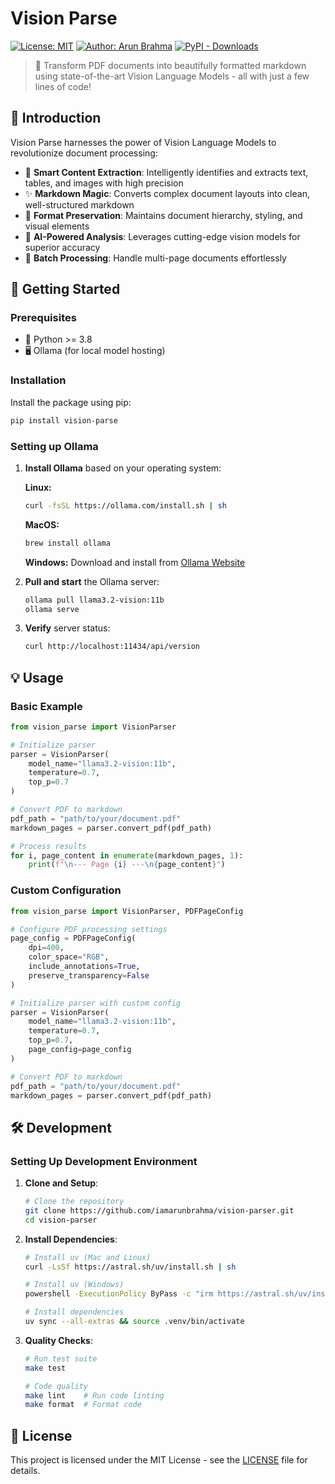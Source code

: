 # Vision Parse

[![License: MIT](https://img.shields.io/badge/License-MIT-green.svg)](https://opensource.org/licenses/MIT)
[![Author: Arun Brahma](https://img.shields.io/badge/Author-Arun%20Brahma-purple)](https://github.com/iamarunbrahma)
[![PyPI - Downloads](https://img.shields.io/pypi/dm/vision-parse)](https://pypi.org/project/vision-parse)

> 🚀 Transform PDF documents into beautifully formatted markdown using state-of-the-art Vision Language Models - all with just a few lines of code!

## 🎯 Introduction

Vision Parse harnesses the power of Vision Language Models to revolutionize document processing:

- 📝 **Smart Content Extraction**: Intelligently identifies and extracts text, tables, and images with high precision
- ✨ **Markdown Magic**: Converts complex document layouts into clean, well-structured markdown
- 🎨 **Format Preservation**: Maintains document hierarchy, styling, and visual elements
- 🤖 **AI-Powered Analysis**: Leverages cutting-edge vision models for superior accuracy
- 🔄 **Batch Processing**: Handle multi-page documents effortlessly


## 🚀 Getting Started

### Prerequisites

- 🐍 Python >= 3.8
- 🖥️ Ollama (for local model hosting)

### Installation

Install the package using pip:

```bash
pip install vision-parse
```

### Setting up Ollama

1. **Install Ollama** based on your operating system:

   **Linux:**
   ```bash
   curl -fsSL https://ollama.com/install.sh | sh
   ```

   **MacOS:**
   ```bash
   brew install ollama
   ```

   **Windows:**
   Download and install from [Ollama Website](https://ollama.com/download/OllamaSetup.exe)

2. **Pull and start** the Ollama server:
   ```bash
   ollama pull llama3.2-vision:11b
   ollama serve
   ```

3. **Verify** server status:
   ```bash
   curl http://localhost:11434/api/version
   ```


## 💡 Usage

### Basic Example

```python
from vision_parse import VisionParser

# Initialize parser
parser = VisionParser(
    model_name="llama3.2-vision:11b",
    temperature=0.7,
    top_p=0.7
)

# Convert PDF to markdown
pdf_path = "path/to/your/document.pdf"
markdown_pages = parser.convert_pdf(pdf_path)

# Process results
for i, page_content in enumerate(markdown_pages, 1):
    print(f"\n--- Page {i} ---\n{page_content}")
```

### Custom Configuration

```python
from vision_parse import VisionParser, PDFPageConfig

# Configure PDF processing settings
page_config = PDFPageConfig(
    dpi=400,
    color_space="RGB",
    include_annotations=True,
    preserve_transparency=False
)

# Initialize parser with custom config
parser = VisionParser(
    model_name="llama3.2-vision:11b",
    temperature=0.7,
    top_p=0.7,
    page_config=page_config
)

# Convert PDF to markdown
pdf_path = "path/to/your/document.pdf"
markdown_pages = parser.convert_pdf(pdf_path)
```


## 🛠️ Development

### Setting Up Development Environment

1. **Clone and Setup**:
   ```bash
   # Clone the repository
   git clone https://github.com/iamarunbrahma/vision-parser.git
   cd vision-parser
   ```

2. **Install Dependencies**:
   ```bash
   # Install uv (Mac and Linux)
   curl -LsSf https://astral.sh/uv/install.sh | sh

   # Install uv (Windows)
   powershell -ExecutionPolicy ByPass -c "irm https://astral.sh/uv/install.ps1 | iex"
   
   # Install dependencies
   uv sync --all-extras && source .venv/bin/activate
   ```

3. **Quality Checks**:
   ```bash
   # Run test suite
   make test
   
   # Code quality
   make lint    # Run code linting
   make format  # Format code
   ```


## 📄 License

This project is licensed under the MIT License - see the [LICENSE](LICENSE) file for details.
